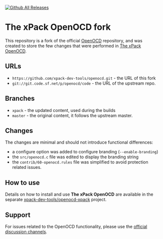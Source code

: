 [![Github All Releases](https://img.shields.io/github/downloads/xpack-dev-tools/openocd/total.svg)](https://github.com/xpack-dev-tools/openocd/releases/)

# The xPack OpenOCD fork

This repository is a fork of the official [OpenOCD](http://openocd.org)
repository, and was created
to store the few changes that were performed in 
[The xPack OpenOCD](https://github.com/xpack-dev-tools/openocd-xpack).

## URLs

- `https://github.com/xpack-dev-tools/openocd.git` - the URL of this fork
- `git://git.code.sf.net/p/openocd/code` - the URL of the upstream repo.

## Branches

- `xpack` - the updated content, used during the builds
- `master` - the original content, it follows the upstream master.

## Changes

The changes are minimal and should not introduce functional differences:

- a configure option was added to configure branding (`--enable-branding`)
- the `src/openocd.c` file was edited to display the branding string
- the `contrib/60-openocd.rules` file was simplified to avoid protection 
  related issues.

## How to use

Details on how to install and use **The xPack OpenOCD** are available in the
separate [xpack-dev-tools/openocd-xpack](https://github.com/xpack-dev-tools/openocd-xpack) project.

## Support

For issues related to the OpenOCD functionality, please use the 
[official discussion channels](http://openocd.org/discussion/).


